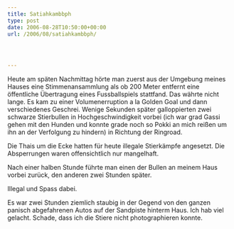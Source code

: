```yaml
---
title: Satiahkambbph
type: post
date: 2006-08-28T10:50:00+00:00
url: /2006/08/satiahkambbph/




---
```

Heute am späten Nachmittag hörte man zuerst aus der Umgebung meines Hauses eine Stimmenansammlung als ob 200 Meter entfernt eine öffentliche Übertragung eines Fussballspiels stattfand. Das währte nicht lange. Es kam zu einer Volumenerruption a la Golden Goal und dann verschiedenes Geschrei. Wenige Sekunden später galloppierten zwei schwarze Stierbullen in Hochgeschwindigkeit vorbei (ich war grad Gassi gehen mit den Hunden und konnte grade noch so Pokki an mich reißen um ihn an der Verfolgung zu hindern) in Richtung der Ringroad.

Die Thais um die Ecke hatten für heute illegale Stierkämpfe angesetzt. Die Absperrungen waren offensichtlich nur mangelhaft.

Nach einer halben Stunde führte man einen der Bullen an meinem Haus vorbei zurück, den anderen zwei Stunden später.

Illegal und Spass dabei.

Es war zwei Stunden ziemlich staubig in der Gegend von den ganzen panisch abgefahrenen Autos auf der Sandpiste hinterm Haus. Ich hab viel gelacht. Schade, dass ich die Stiere nicht photographieren konnte.
